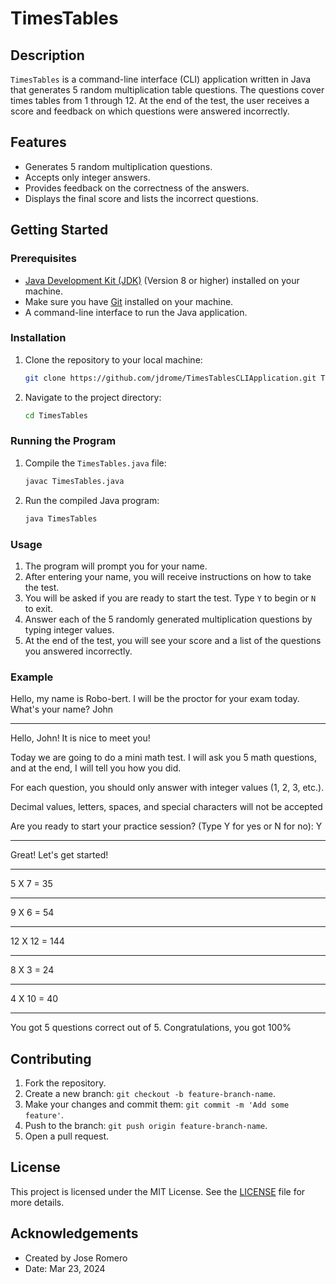 # TimesTables

## Description
`TimesTables` is a command-line interface (CLI) application written in Java that generates 5 random multiplication table questions. The questions cover times tables from 1 through 12. At the end of the test, the user receives a score and feedback on which questions were answered incorrectly.

## Features
- Generates 5 random multiplication questions.
- Accepts only integer answers.
- Provides feedback on the correctness of the answers.
- Displays the final score and lists the incorrect questions.

## Getting Started

### Prerequisites
- [Java Development Kit (JDK)](https://www.oracle.com/java/technologies/downloads/) (Version 8 or higher) installed on your machine.
- Make sure you have [Git](https://git-scm.com/) installed on your machine.
- A command-line interface to run the Java application.

### Installation

1. Clone the repository to your local machine:
    ```sh
    git clone https://github.com/jdrome/TimesTablesCLIApplication.git TimesTables
    ```

2. Navigate to the project directory:
    ```sh
    cd TimesTables
    ```

### Running the Program

1. Compile the `TimesTables.java` file:
    ```sh
    javac TimesTables.java
    ```

2. Run the compiled Java program:
    ```sh
    java TimesTables
    ```

### Usage
1. The program will prompt you for your name.
2. After entering your name, you will receive instructions on how to take the test.
3. You will be asked if you are ready to start the test. Type `Y` to begin or `N` to exit.
4. Answer each of the 5 randomly generated multiplication questions by typing integer values.
5. At the end of the test, you will see your score and a list of the questions you answered incorrectly.

### Example
Hello, my name is Robo-bert. I will be the proctor for your exam today.
What's your name?
John

---
Hello, John! It is nice to meet you!

Today we are going to do a mini math test.
I will ask you 5 math questions, and at the end,
I will tell you how you did.

For each question, you should only answer with integer values (1, 2, 3, etc.).

Decimal values, letters, spaces, and special characters will not be accepted

Are you ready to start your practice session? (Type Y for yes or N for no): Y

---
Great! Let's get started!

---
5 X 7 = 35

---
9 X 6 = 54

---
12 X 12 = 144

---
8 X 3 = 24

---
4 X 10 = 40

---
You got 5 questions correct out of 5.
Congratulations, you got 100%

## Contributing
1. Fork the repository.
2. Create a new branch: `git checkout -b feature-branch-name`.
3. Make your changes and commit them: `git commit -m 'Add some feature'`.
4. Push to the branch: `git push origin feature-branch-name`.
5. Open a pull request.

## License
This project is licensed under the MIT License. See the [LICENSE](LICENSE) file for more details.

## Acknowledgements
- Created by Jose Romero
- Date: Mar 23, 2024
